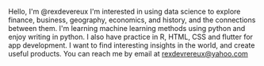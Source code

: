 Hello, I'm @rexdevereux
I'm interested in using data science to explore finance, business, geography, economics, and history, and the connections between them.
I'm learning machine learning methods using python and enjoy writing in python. I also have practice in R, HTML, CSS and flutter for app development. I want to find interesting insights in the world, and create useful products. 
You can reach me by email at rexdevrereux@yahoo.com
